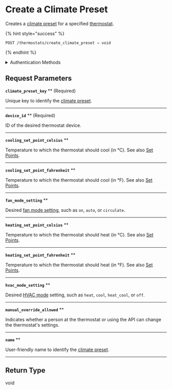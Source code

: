 # Create a Climate Preset

Creates a [climate preset](../../capability-guides/thermostats/creating-and-managing-climate-presets/README.md) for a specified [thermostat](https://docs.seam.co/latest/capability-guides/thermostats).

{% hint style="success" %}
```
POST /thermostats/create_climate_preset ⇒ void
```
{% endhint %}

<details>

<summary>Authentication Methods</summary>

- API key
- Client session token
- Personal access token
  <br>Must also include the `seam-workspace` header in the request.
</details>

## Request Parameters

**`climate_preset_key`** ** (Required)

Unique key to identify the [climate preset](../../capability-guides/thermostats/creating-and-managing-climate-presets/README.md).

---

**`device_id`** ** (Required)

ID of the desired thermostat device.

---

**`cooling_set_point_celsius`** **

Temperature to which the thermostat should cool (in °C). See also [Set Points](../../capability-guides/thermostats/understanding-thermostat-concepts/set-points.md).

---

**`cooling_set_point_fahrenheit`** **

Temperature to which the thermostat should cool (in °F). See also [Set Points](../../capability-guides/thermostats/understanding-thermostat-concepts/set-points.md).

---

**`fan_mode_setting`** **

Desired [fan mode setting](https://docs.seam.co/latest/capability-guides/thermostats/configure-current-climate-settings#fan-mode-settings), such as `on`, `auto`, or `circulate`.

---

**`heating_set_point_celsius`** **

Temperature to which the thermostat should heat (in °C). See also [Set Points](../../capability-guides/thermostats/understanding-thermostat-concepts/set-points.md).

---

**`heating_set_point_fahrenheit`** **

Temperature to which the thermostat should heat (in °F). See also [Set Points](../../capability-guides/thermostats/understanding-thermostat-concepts/set-points.md).

---

**`hvac_mode_setting`** **

Desired [HVAC mode](../../capability-guides/thermostats/understanding-thermostat-concepts/hvac-mode.md) setting, such as `heat`, `cool`, `heat_cool`, or `off`.

---

**`manual_override_allowed`** **

Indicates whether a person at the thermostat or using the API can change the thermostat's settings.

---

**`name`** **

User-friendly name to identify the [climate preset](../../capability-guides/thermostats/creating-and-managing-climate-presets/README.md).

---


## Return Type

void
